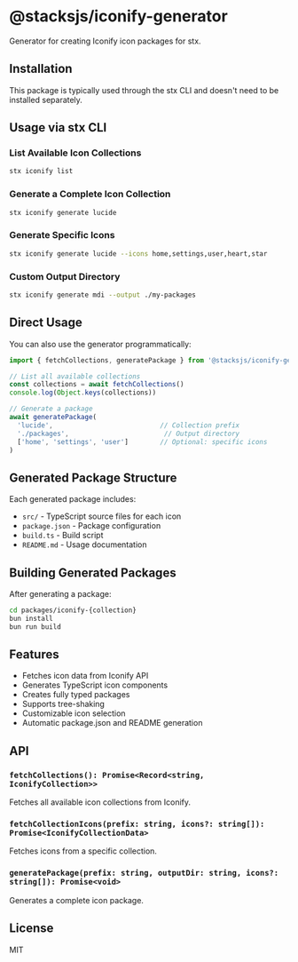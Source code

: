 # @stacksjs/iconify-generator

Generator for creating Iconify icon packages for stx.

## Installation

This package is typically used through the stx CLI and doesn't need to be installed separately.

## Usage via stx CLI

### List Available Icon Collections

```bash
stx iconify list
```

### Generate a Complete Icon Collection

```bash
stx iconify generate lucide
```

### Generate Specific Icons

```bash
stx iconify generate lucide --icons home,settings,user,heart,star
```

### Custom Output Directory

```bash
stx iconify generate mdi --output ./my-packages
```

## Direct Usage

You can also use the generator programmatically:

```typescript
import { fetchCollections, generatePackage } from '@stacksjs/iconify-generator'

// List all available collections
const collections = await fetchCollections()
console.log(Object.keys(collections))

// Generate a package
await generatePackage(
  'lucide',                           // Collection prefix
  './packages',                        // Output directory
  ['home', 'settings', 'user']        // Optional: specific icons
)
```

## Generated Package Structure

Each generated package includes:

- `src/` - TypeScript source files for each icon
- `package.json` - Package configuration
- `build.ts` - Build script
- `README.md` - Usage documentation

## Building Generated Packages

After generating a package:

```bash
cd packages/iconify-{collection}
bun install
bun run build
```

## Features

- Fetches icon data from Iconify API
- Generates TypeScript icon components
- Creates fully typed packages
- Supports tree-shaking
- Customizable icon selection
- Automatic package.json and README generation

## API

### `fetchCollections(): Promise<Record<string, IconifyCollection>>`

Fetches all available icon collections from Iconify.

### `fetchCollectionIcons(prefix: string, icons?: string[]): Promise<IconifyCollectionData>`

Fetches icons from a specific collection.

### `generatePackage(prefix: string, outputDir: string, icons?: string[]): Promise<void>`

Generates a complete icon package.

## License

MIT
